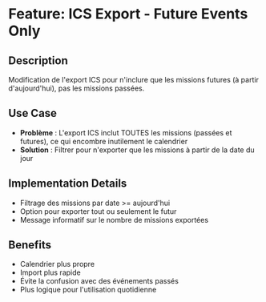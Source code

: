 # Feature: ICS Export - Future Events Only

## Description
Modification de l'export ICS pour n'inclure que les missions futures (à partir d'aujourd'hui), pas les missions passées.

## Use Case
- **Problème** : L'export ICS inclut TOUTES les missions (passées et futures), ce qui encombre inutilement le calendrier
- **Solution** : Filtrer pour n'exporter que les missions à partir de la date du jour

## Implementation Details
- Filtrage des missions par date >= aujourd'hui
- Option pour exporter tout ou seulement le futur
- Message informatif sur le nombre de missions exportées

## Benefits
- Calendrier plus propre
- Import plus rapide
- Évite la confusion avec des événements passés
- Plus logique pour l'utilisation quotidienne
